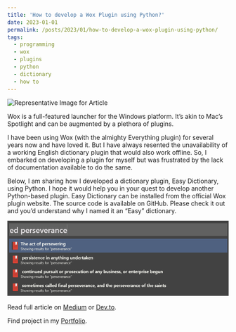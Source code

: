 ```yaml
---
title: 'How to develop a Wox Plugin using Python?'
date: 2023-01-01
permalink: /posts/2023/01/how-to-develop-a-wox-plugin-using-python/
tags:
  - programming
  - wox
  - plugins
  - python
  - dictionary
  - how to
---
```


![Representative Image for
Article](https://miro.medium.com/v2/resize:fit:1400/format:webp/1*NI8lvSl8yuv8QUcDfKtMAg.jpeg)

Wox is a full-featured launcher for the Windows platform. It’s akin to Mac’s Spotlight
and can be augmented by a plethora of plugins.

I have been using Wox (with the almighty Everything plugin) for several years now and
have loved it. But I have always resented the unavailability of a working English
dictionary plugin that would also work offline. So, I embarked on developing a plugin
for myself but was frustrated by the lack of documentation available to do the same.

Below, I am sharing how I developed a dictionary plugin, Easy Dictionary, using Python.
I hope it would help you in your quest to develop another Python-based plugin. Easy
Dictionary can be installed from the official Wox plugin website. The source code is
available on GitHub. Please check it out and you’d understand why I named it an “Easy”
dictionary.

![Easy Dictionary Usage Image](https://github.com/ashu-tosh-kumar/Wox.Plugin.eDict/raw/development/.sample_images/ed-screenshot1.png)

Read full article on
[Medium](https://at-k.medium.com/how-to-develop-a-wox-plugin-using-python-8f2372281d7)
or [Dev.to](https://dev.to/atkumar/how-to-develop-a-wox-plugin-using-python-1omc).

Find project in my [Portfolio](https://ashu-tosh-kumar.github.io/portfolio/portfolio-99998-easy-dict/).
